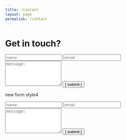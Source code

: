 ```yaml
---
title: /contact
layout: page
permalink: /contact
---
```


# Get in touch?

<form>
  <input type="text" id="name" name="name" placeholder="name:" autocomplete="off">
  <input type="text" id="email" name="email" placeholder="email:" autocomplete="off">
  <textarea rows="5" id="message" name="message" placeholder="message:" autocomplete="off"></textarea>
  <input type="submit" value="[ submit ]">
</form>

new form style4

<body>  
  
<script data-cfasync="false" type="text/javascript" src="form-submission-handler.js"></script>

<div id ="contact-form">
<form class="gform" method="POST" id="car_request_form" role="form" action="
https://script.google.com/macros/s/AKfycby9UD1hY-kS3WPUskcd0KyCynxdzIQlyUnAYWgEVPKHknZYrOA/exec" target="_blank">
<form>
  <input type="text" id="name" name="name" placeholder="name:" autocomplete="off">
  <input type="text" id="email" name="email" placeholder="email:" autocomplete="off">
  <textarea rows="5" id="message" name="message" placeholder="message:" autocomplete="off"></textarea>
  <input type="submit" value="[ submit ]" onclick="window.open('', 'popUpWindow','height=400,width=600,left=10,top=10,'thanks!',scrollbars=yes,menubar=no');">
  
</form>
</div>

</body>

